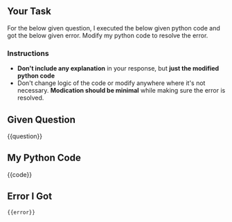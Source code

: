 ## Your Task

For the below given question, I executed the below given python code and got the below given error. Modify my python code to resolve the error.

### Instructions

- **Don't include any explanation** in your response, but **just the modified python code**
- Don't change logic of the code or modify anywhere where it's not necessary. **Modication should be minimal** while making sure the error is resolved.

## Given Question

{{question}}

## My Python Code

{{code}}

## Error I Got

```bash
{{error}}
```

